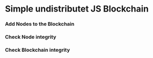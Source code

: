 # Simple undistributet JS Blockchain

### Add Nodes to the Blockchain
### Check Node integrity
### Check Blockchain integrity
